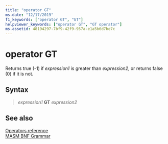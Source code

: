 ```yaml
---
title: "operator GT"
ms.date: "12/17/2019"
f1_keywords: ["operator GT", "GT"]
helpviewer_keywords: ["operator GT", "GT operator"]
ms.assetid: 48194297-7bf9-42f9-957a-e1a5b6d7be7c
---
```

# operator GT

Returns true (-1) if *expression1* is greater than *expression2*, or returns false (0) if it is not.

## Syntax

> *expression1* **GT** *expression2*

## See also

[Operators reference](operators-reference.md)<br/>
[MASM BNF Grammar](masm-bnf-grammar.md)
